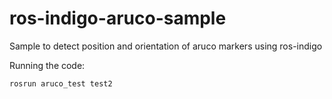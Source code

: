 # ros-indigo-aruco-sample
Sample to detect position and orientation of aruco markers using ros-indigo

Running the code:
  ```
  rosrun aruco_test test2
  ```
